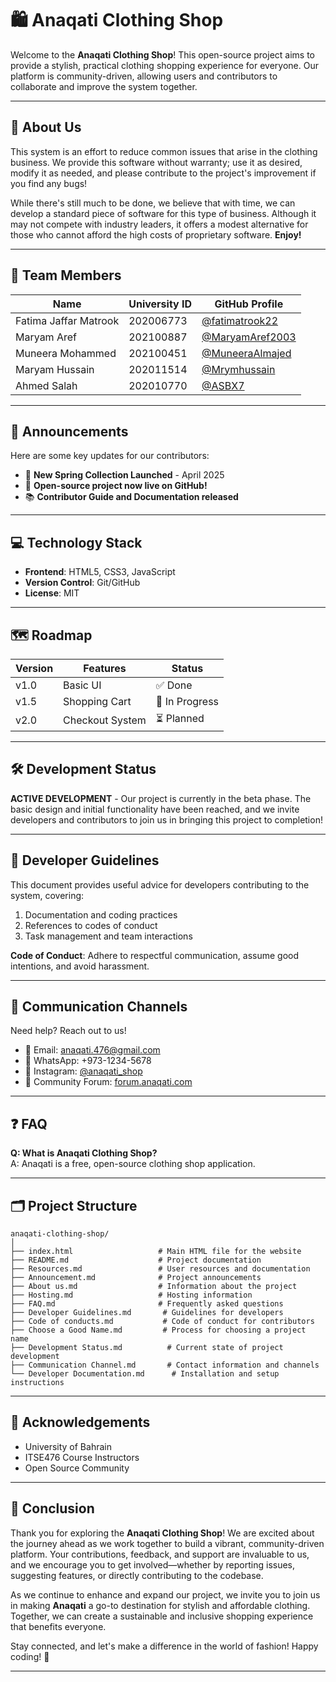 # 🛍️ Anaqati Clothing Shop

Welcome to the **Anaqati Clothing Shop**! This open-source project aims to provide a stylish, practical clothing shopping experience for everyone. Our platform is community-driven, allowing users and contributors to collaborate and improve the system together.

---

## 📘 About Us

This system is an effort to reduce common issues that arise in the clothing business. We provide this software without warranty; use it as desired, modify it as needed, and please contribute to the project's improvement if you find any bugs! 

While there's still much to be done, we believe that with time, we can develop a standard piece of software for this type of business. Although it may not compete with industry leaders, it offers a modest alternative for those who cannot afford the high costs of proprietary software. **Enjoy!** 

---
## 👥 Team Members

| Name | University ID | GitHub Profile |
|------|--------------|----------------|
| Fatima Jaffar Matrook | 202006773 | [@fatimatrook22](https://github.com/fatimatrook22) |
| Maryam Aref | 202100887 | [@MaryamAref2003](https://github.com/MaryamAref2003) |
| Muneera Mohammed | 202100451 | [@MuneeraAlmajed](https://github.com/MuneeraAlmajed) |
| Maryam Hussain | 202011514 | [@Mrymhussain](https://github.com/Mrymhussain) |
| Ahmed Salah | 202010770 | [@ASBX7](https://github.com/ASBX7) |

---
## 📢 Announcements

Here are some key updates for our contributors:

- 🎉 **New Spring Collection Launched** - April 2025  
- 🚀 **Open-source project now live on GitHub!**  
- 📚 **Contributor Guide and Documentation released**  

---
## 💻 Technology Stack
- **Frontend**: HTML5, CSS3, JavaScript
- **Version Control**: Git/GitHub
- **License**: MIT
---
## 🗺️ Roadmap
| Version | Features | Status |
|---------|----------|--------|
| v1.0 | Basic UI | ✅ Done |
| v1.5 | Shopping Cart | 🚧 In Progress |
| v2.0 | Checkout System | ⏳ Planned |
---
## 🛠️ Development Status

**ACTIVE DEVELOPMENT** - Our project is currently in the beta phase. The basic design and initial functionality have been reached, and we invite developers and contributors to join us in bringing this project to completion!

---

## 📜 Developer Guidelines

This document provides useful advice for developers contributing to the system, covering:

1. Documentation and coding practices
2. References to codes of conduct
3. Task management and team interactions

**Code of Conduct**: Adhere to respectful communication, assume good intentions, and avoid harassment.

---

## 📨 Communication Channels

Need help? Reach out to us!

- 📧 Email: [anaqati.476@gmail.com](mailto:anaqati.476@gmail.com)  
- 💬 WhatsApp: +973-1234-5678  
- 📣 Instagram: [@anaqati_shop](https://instagram.com/anaqati_shop)  
- 🧵 Community Forum: [forum.anaqati.com](https://forum.anaqati.com)  

---

## ❓ FAQ

**Q: What is Anaqati Clothing Shop?**  
A: Anaqati is a free, open-source clothing shop application.

---
## 🗂️ Project Structure

```plaintext
anaqati-clothing-shop/
│
├── index.html                   # Main HTML file for the website
├── README.md                    # Project documentation
├── Resources.md                 # User resources and documentation
├── Announcement.md              # Project announcements
├── About us.md                  # Information about the project
├── Hosting.md                   # Hosting information
├── FAQ.md                       # Frequently asked questions
├── Developer Guidelines.md       # Guidelines for developers
├── Code of conducts.md           # Code of conduct for contributors
├── Choose a Good Name.md         # Process for choosing a project name
├── Development Status.md          # Current state of project development
├── Communication Channel.md       # Contact information and channels
└── Developer Documentation.md      # Installation and setup instructions
```
---
## 🙏 Acknowledgements
- University of Bahrain
- ITSE476 Course Instructors
- Open Source Community

---
## 🎉 Conclusion

Thank you for exploring the **Anaqati Clothing Shop**! We are excited about the journey ahead as we work together to build a vibrant, community-driven platform. Your contributions, feedback, and support are invaluable to us, and we encourage you to get involved—whether by reporting issues, suggesting features, or directly contributing to the codebase.

As we continue to enhance and expand our project, we invite you to join us in making **Anaqati** a go-to destination for stylish and affordable clothing. Together, we can create a sustainable and inclusive shopping experience that benefits everyone.

Stay connected, and let's make a difference in the world of fashion! Happy coding! 🌟

---

